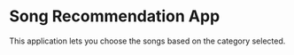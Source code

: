 # Song Recommendation App

This application lets you choose the songs based on the category selected.
